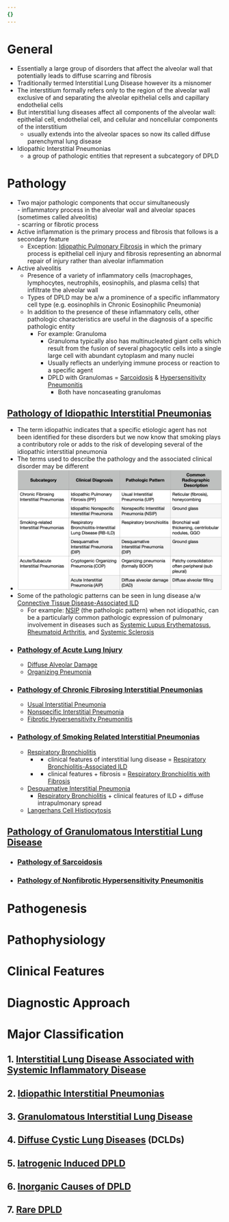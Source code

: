 ```yaml
---
{}
---
```

   
# General   
   
- Essentially a large group of disorders that affect the alveolar wall that potentially leads to diffuse scarring and fibrosis   
- Traditionally termed Interstitial Lung Disease however its a misnomer   
- The interstitium formally refers only to the region of the alveolar wall exclusive of and separating the alveolar epithelial cells and capillary endothelial cells   
- But interstitial lung diseases affect all components of the alveolar wall: epithelial cell, endothelial cell, and cellular and noncellular components of the interstitium   
	- usually extends into the alveolar spaces so now its called diffuse parenchymal lung disease   
- Idiopathic Interstitial Pneumonias   
	- a group of pathologic entities that represent a subcategory of DPLD   
   
# Pathology   
   
- Two major pathologic components that occur simultaneously   
		- inflammatory process in the alveolar wall and alveolar spaces (sometimes called alveolitis)    
		- scarring or fibrotic process   
- Active inflammation is the primary process and fibrosis that follows is a secondary feature   
	- Exception: [Idiopathic Pulmonary Fibrosis](../../Pulmonary%20Medicine/02.%20Diseases%20of%20the%20Lung%20Parenchyma/Diffuse%20Parenchymal%20Lung%20Disease/Idiopathic%20Interstitial%20Pneumonias/Chronic%20Fibrosing%20Interstitial%20Pneumonias/Idiopathic%20Pulmonary%20Fibrosis.md) in which the primary process is epithelial cell injury and fibrosis representing an abnormal repair of injury rather than alveolar inflammation   
- Active alveolitis   
	- Presence of a variety of inflammatory cells (macrophages, lymphocytes, neutrophils, eosinophils, and plasma cells) that infiltrate the alveolar wall   
	- Types of DPLD may be a/w a prominence of a specific inflammatory cell type (e.g. eosinophils in Chronic Eosinophilic Pneumonia)   
	- In addition to the presence of these inflammatory cells, other pathologic characteristics are useful in the diagnosis of a specific pathologic entity   
		- For example: Granuloma   
			- Granuloma typically also has multinucleated giant cells which result from the fusion of several phagocytic cells into a single large cell with abundant cytoplasm and many nuclei   
			- Usually reflects an underlying immune process or reaction to a specific agent   
			- DPLD with Granulomas = [Sarcoidosis](../../Pulmonary%20Medicine/02.%20Diseases%20of%20the%20Lung%20Parenchyma/Diffuse%20Parenchymal%20Lung%20Disease/Granulomatous%20Interstitial%20Lung%20Disease/Sarcoidosis.md) & [Hypersensitivity Pneumonitis](../../Pulmonary%20Medicine/02.%20Diseases%20of%20the%20Lung%20Parenchyma/Diffuse%20Parenchymal%20Lung%20Disease/Granulomatous%20Interstitial%20Lung%20Disease/Hypersensitivity%20Pneumonitis.md)   
				- Both have noncaseating granulomas   
## [Pathology of Idiopathic Interstitial Pneumonias](../../Pulmonary%20Medicine/13.%20Pulmonary%20Pathology/Pathology%20of%20Idiopathic%20Interstitial%20Pneumonias.md)   
   
- The term idiopathic indicates that a specific etiologic agent has not been identified for these disorders but we now know that smoking plays a contributory role or adds to the risk of developing several of the idiopathic interstitial pneumonia   
- The terms used to describe the pathology and the associated clinical disorder may be different   
- ![](../../Pulmonary%20Medicine/02.%20Diseases%20of%20the%20Lung%20Parenchyma/attachments/Pasted%20image%2020220310111255.png)   
- Some of the pathologic patterns can be seen in lung disease a/w [Connective Tissue Disease-Associated ILD](../../Pulmonary%20Medicine/02.%20Diseases%20of%20the%20Lung%20Parenchyma/Diffuse%20Parenchymal%20Lung%20Disease/Interstitial%20Lung%20Disease%20Associated%20with%20Systemic%20Inflammatory%20Disease/Connective%20Tissue%20Disease-Associated%20ILD.md)   
	- For example: [NSIP](/not_created.md) (the pathologic pattern) when not idiopathic, can be a particularly common pathologic expression of pulmonary involvement in diseases such as [Systemic Lupus Erythematosus](../../Pulmonary%20Medicine/02.%20Diseases%20of%20the%20Lung%20Parenchyma/Diffuse%20Parenchymal%20Lung%20Disease/Interstitial%20Lung%20Disease%20Associated%20with%20Systemic%20Inflammatory%20Disease/Connective%20Tissue%20Disease-Associated%20ILD/Systemic%20Lupus%20Erythematosus.md), [Rheumatoid Arthritis](../../Pulmonary%20Medicine/02.%20Diseases%20of%20the%20Lung%20Parenchyma/Diffuse%20Parenchymal%20Lung%20Disease/Interstitial%20Lung%20Disease%20Associated%20with%20Systemic%20Inflammatory%20Disease/Connective%20Tissue%20Disease-Associated%20ILD/Rheumatoid%20Arthritis.md), and [Systemic Sclerosis](../../Pulmonary%20Medicine/02.%20Diseases%20of%20the%20Lung%20Parenchyma/Diffuse%20Parenchymal%20Lung%20Disease/Interstitial%20Lung%20Disease%20Associated%20with%20Systemic%20Inflammatory%20Disease/Connective%20Tissue%20Disease-Associated%20ILD/Systemic%20Sclerosis.md)   
- ### [Pathology of Acute Lung Injury](../../Pulmonary%20Medicine/13.%20Pulmonary%20Pathology/Pathology%20of%20Acute%20Lung%20Injury.md)   
	- [Diffuse Alveolar Damage](../../Pulmonary%20Medicine/13.%20Pulmonary%20Pathology/Pathology%20of%20Acute%20Lung%20Injury/Diffuse%20Alveolar%20Damage.md)   
	- [Organizing Pneumonia](../../Pulmonary%20Medicine/13.%20Pulmonary%20Pathology/Pathology%20of%20Acute%20Lung%20Injury/Organizing%20Pneumonia.md)   
- ### [Pathology of Chronic Fibrosing Interstitial Pneumonias](../../Pulmonary%20Medicine/13.%20Pulmonary%20Pathology/Pathology%20of%20Chronic%20Fibrosing%20Interstitial%20Pneumonias.md)   
	- [Usual Interstitial Pneumonia](../../Pulmonary%20Medicine/13.%20Pulmonary%20Pathology/Pathology%20of%20Chronic%20Fibrosing%20Interstitial%20Pneumonias/Usual%20Interstitial%20Pneumonia.md)   
	- [Nonspecific Interstitial Pneumonia](../../Pulmonary%20Medicine/13.%20Pulmonary%20Pathology/Pathology%20of%20Chronic%20Fibrosing%20Interstitial%20Pneumonias/Nonspecific%20Interstitial%20Pneumonia.md)   
	- [Fibrotic Hypersensitivity Pneumonitis](../../Pulmonary%20Medicine/13.%20Pulmonary%20Pathology/Pathology%20of%20Chronic%20Fibrosing%20Interstitial%20Pneumonias/Fibrotic%20Hypersensitivity%20Pneumonitis.md)   
- ### [Pathology of Smoking Related Interstitial Pneumonias](../../Pulmonary%20Medicine/13.%20Pulmonary%20Pathology/Pathology%20of%20Smoking%20Related%20Interstitial%20Pneumonias.md)   
	- [Respiratory Bronchiolitis](../../Pulmonary%20Medicine/13.%20Pulmonary%20Pathology/Pathology%20of%20Smoking%20Related%20Interstitial%20Pneumonias/Respiratory%20Bronchiolitis.md)   
		- + clinical features of interstitial lung disease = [Respiratory Bronchiolitis-Associated ILD](../../Pulmonary%20Medicine/02.%20Diseases%20of%20the%20Lung%20Parenchyma/Diffuse%20Parenchymal%20Lung%20Disease/Idiopathic%20Interstitial%20Pneumonias/Smoking%20Related%20Interstitial%20Pneumonia/Respiratory%20Bronchiolitis-Associated%20ILD.md)   
		- - clinical features + fibrosis = [Respiratory Bronchiolitis with Fibrosis](/not_created.md)   
	- [Desquamative Interstitial Pneumonia](../../Pulmonary%20Medicine/02.%20Diseases%20of%20the%20Lung%20Parenchyma/Diffuse%20Parenchymal%20Lung%20Disease/Idiopathic%20Interstitial%20Pneumonias/Smoking%20Related%20Interstitial%20Pneumonia/Desquamative%20Interstitial%20Pneumonia.md)   
		- [Respiratory Bronchiolitis](../../Pulmonary%20Medicine/13.%20Pulmonary%20Pathology/Pathology%20of%20Smoking%20Related%20Interstitial%20Pneumonias/Respiratory%20Bronchiolitis.md) + clinical features of ILD + diffuse intrapulmonary spread   
	- [Langerhans Cell Histiocytosis](../../Pulmonary%20Medicine/13.%20Pulmonary%20Pathology/Pathology%20of%20Smoking%20Related%20Interstitial%20Pneumonias/Langerhans%20Cell%20Histiocytosis.md)   
## [Pathology of Granulomatous Interstitial Lung Disease](../../Pulmonary%20Medicine/13.%20Pulmonary%20Pathology/Pathology%20of%20Granulomatous%20Interstitial%20Lung%20Disease.md)   
   
- ### [Pathology of Sarcoidosis](../../Pulmonary%20Medicine/13.%20Pulmonary%20Pathology/Pathology%20of%20Granulomatous%20Interstitial%20Lung%20Disease/Pathology%20of%20Sarcoidosis.md)   
- ### [Pathology of Nonfibrotic Hypersensitivity Pneumonitis](../../Pulmonary%20Medicine/13.%20Pulmonary%20Pathology/Pathology%20of%20Granulomatous%20Interstitial%20Lung%20Disease/Pathology%20of%20Nonfibrotic%20Hypersensitivity%20Pneumonitis.md)   
   
# Pathogenesis   
# Pathophysiology   
# Clinical Features   
# Diagnostic Approach   
# Major Classification   
## 1. [Interstitial Lung Disease Associated with Systemic Inflammatory Disease](../../Pulmonary%20Medicine/02.%20Diseases%20of%20the%20Lung%20Parenchyma/Diffuse%20Parenchymal%20Lung%20Disease/Interstitial%20Lung%20Disease%20Associated%20with%20Systemic%20Inflammatory%20Disease.md)   
## 2. [Idiopathic Interstitial Pneumonias](../../Pulmonary%20Medicine/02.%20Diseases%20of%20the%20Lung%20Parenchyma/Diffuse%20Parenchymal%20Lung%20Disease/Idiopathic%20Interstitial%20Pneumonias.md)   
## 3. [Granulomatous Interstitial Lung Disease](../../Pulmonary%20Medicine/02.%20Diseases%20of%20the%20Lung%20Parenchyma/Diffuse%20Parenchymal%20Lung%20Disease/Granulomatous%20Interstitial%20Lung%20Disease.md)   
## 4. [Diffuse Cystic Lung Diseases](../../Pulmonary%20Medicine/02.%20Diseases%20of%20the%20Lung%20Parenchyma/Diffuse%20Parenchymal%20Lung%20Disease/Diffuse%20Cystic%20Lung%20Diseases.md) (DCLDs)   
## 5. [Iatrogenic Induced DPLD](../../Pulmonary%20Medicine/02.%20Diseases%20of%20the%20Lung%20Parenchyma/Diffuse%20Parenchymal%20Lung%20Disease/Iatrogenic%20Induced%20DPLD.md)   
## 6. [Inorganic Causes of DPLD](../../Pulmonary%20Medicine/02.%20Diseases%20of%20the%20Lung%20Parenchyma/Diffuse%20Parenchymal%20Lung%20Disease/Inorganic%20Causes%20of%20DPLD.md)   
## 7. [Rare DPLD](../../Pulmonary%20Medicine/02.%20Diseases%20of%20the%20Lung%20Parenchyma/Diffuse%20Parenchymal%20Lung%20Disease/Rare%20DPLD.md)